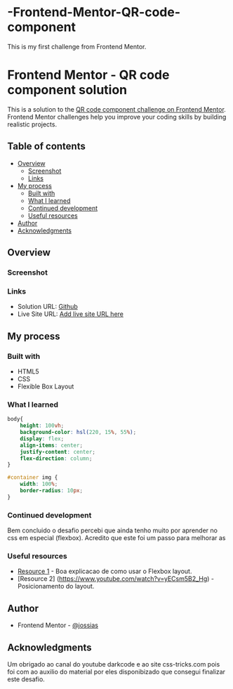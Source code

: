 # -Frontend-Mentor-QR-code-component
This is my first challenge from Frontend Mentor.
# Frontend Mentor - QR code component solution

This is a solution to the [QR code component challenge on Frontend Mentor](https://www.frontendmentor.io/challenges/qr-code-component-iux_sIO_H). Frontend Mentor challenges help you improve your coding skills by building realistic projects. 

## Table of contents

- [Overview](#overview)
  - [Screenshot](#screenshot)
  - [Links](#links)
- [My process](#my-process)
  - [Built with](#built-with)
  - [What I learned](#what-i-learned)
  - [Continued development](#continued-development)
  - [Useful resources](#useful-resources)
- [Author](#author)
- [Acknowledgments](#acknowledgments)


## Overview

### Screenshot

### Links

- Solution URL: [Github](https://github.com/jossias/-Frontend-Mentor-QR-code-component)
- Live Site URL: [Add live site URL here](https://your-live-site-url.com)

## My process

### Built with

- HTML5
- CSS
- Flexible Box Layout

### What I learned

```css
body{
	height: 100vh;
	background-color: hsl(220, 15%, 55%); 
	display: flex;
	align-items: center;
	justify-content: center;
	flex-direction: column;
}

#container img {
	width: 100%;
	border-radius: 10px;
}
```

### Continued development

Bem concluido o desafio percebi que ainda tenho muito por aprender no css em especial (flexbox).
Acredito que este foi um passo para melhorar as 

### Useful resources

- [Resource 1](https://www.css-tricks.com/snippets/css/a-guide-to-flexbox/) - Boa explicacao de como usar o Flexbox layout.
- [Resource 2] (https://www.youtube.com/watch?v=yECsm5B2_Hg) - Posicionamento do layout.

## Author

- Frontend Mentor - [@jossias](https://www.frontendmentor.io/profile/jossias)

## Acknowledgments

Um obrigado ao canal do youtube darkcode e ao site css-tricks.com pois foi com ao auxilio do material por eles disponibizado que consegui finalizar este desafio.


